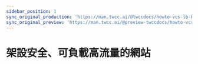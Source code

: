 ```yaml
---
sidebar_position: 1
sync_original_production: 'https://man.twcc.ai/@twccdocs/howto-vcs-lb-build-secure-web-handle-high-traffic-intro-en' 
sync_original_preview: 'https://man.twcc.ai/@preview-twccdocs/howto-vcs-lb-build-secure-web-handle-high-traffic-intro-en'
---
```



# 架設安全、可負載高流量的網站